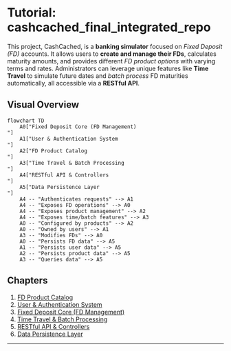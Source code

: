 # Tutorial: cashcached_final_integrated_repo

This project, CashCached, is a **banking simulator** focused on *Fixed Deposit (FD)* accounts. It allows users to **create and manage their FDs**, calculates maturity amounts, and provides different *FD product options* with varying terms and rates. Administrators can leverage unique features like **Time Travel** to simulate future dates and *batch process* FD maturities automatically, all accessible via a **RESTful API**.


## Visual Overview

```mermaid
flowchart TD
    A0["Fixed Deposit Core (FD Management)
"]
    A1["User & Authentication System
"]
    A2["FD Product Catalog
"]
    A3["Time Travel & Batch Processing
"]
    A4["RESTful API & Controllers
"]
    A5["Data Persistence Layer
"]
    A4 -- "Authenticates requests" --> A1
    A4 -- "Exposes FD operations" --> A0
    A4 -- "Exposes product management" --> A2
    A4 -- "Exposes time/batch features" --> A3
    A0 -- "Configured by products" --> A2
    A0 -- "Owned by users" --> A1
    A3 -- "Modifies FDs" --> A0
    A0 -- "Persists FD data" --> A5
    A1 -- "Persists user data" --> A5
    A2 -- "Persists product data" --> A5
    A3 -- "Queries data" --> A5
```

## Chapters

1. [FD Product Catalog
](01_fd_product_catalog_.md)
2. [User & Authentication System
](02_user___authentication_system_.md)
3. [Fixed Deposit Core (FD Management)
](03_fixed_deposit_core__fd_management__.md)
4. [Time Travel & Batch Processing
](04_time_travel___batch_processing_.md)
5. [RESTful API & Controllers
](05_restful_api___controllers_.md)
6. [Data Persistence Layer
](06_data_persistence_layer_.md)

---
